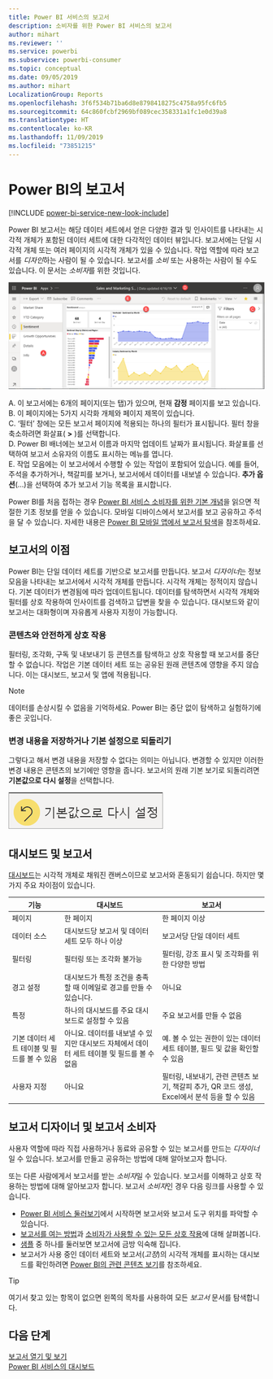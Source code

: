 ```yaml
---
title: Power BI 서비스의 보고서
description: 소비자를 위한 Power BI 서비스의 보고서
author: mihart
ms.reviewer: ''
ms.service: powerbi
ms.subservice: powerbi-consumer
ms.topic: conceptual
ms.date: 09/05/2019
ms.author: mihart
LocalizationGroup: Reports
ms.openlocfilehash: 3f6f534b71ba6d8e8798418275c4758a95fc6fb5
ms.sourcegitcommit: 64c860fcbf2969bf089cec358331a1fc1e0d39a8
ms.translationtype: HT
ms.contentlocale: ko-KR
ms.lasthandoff: 11/09/2019
ms.locfileid: "73851215"
---
```

# <a name="reports-in-power-bi"></a>Power BI의 보고서

[!INCLUDE [power-bi-service-new-look-include](../includes/power-bi-service-new-look-include.md)]

Power BI 보고서는 해당 데이터 세트에서 얻은 다양한 결과 및 인사이트를 나타내는 시각적 개체가 포함된 데이터 세트에 대한 다각적인 데이터 뷰입니다.  보고서에는 단일 시각적 개체 또는 여러 페이지의 시각적 개체가 있을 수 있습니다. 작업 역할에 따라 보고서를 *디자인*하는 사람이 될 수 있습니다. 보고서를 *소비* 또는 사용하는 사람이 될 수도 있습니다. 이 문서는 *소비자*를 위한 것입니다.

![보고서 페이지의 스크린샷.](./media/end-user-reports/power-bi-report.png)

A. 이 보고서에는 6개의 페이지(또는 탭)가 있으며, 현재 **감정** 페이지를 보고 있습니다.    
B. 이 페이지에는 5가지 시각화 개체와 페이지 제목이 있습니다.    
C. ‘필터’ 창에는 모든 보고서 페이지에 적용되는 하나의 필터가 표시됩니다.  필터 창을 축소하려면 화살표( **>** )를 선택합니다.    
D. Power BI 배너에는 보고서 이름과 마지막 업데이트 날짜가 표시됩니다. 화살표를 선택하여 보고서 소유자의 이름도 표시하는 메뉴를 엽니다.    
E. 작업 모음에는 이 보고서에서 수행할 수 있는 작업이 포함되어 있습니다.  예를 들어, 주석을 추가하거나, 책갈피를 보거나, 보고서에서 데이터를 내보낼 수 있습니다.  **추가 옵션**(...)을 선택하여 추가 보고서 기능 목록을 표시합니다.    

Power BI를 처음 접하는 경우 [Power BI 서비스 소비자를 위한 기본 개념](end-user-basic-concepts.md)을 읽으면 적절한 기초 정보를 얻을 수 있습니다. 모바일 디바이스에서 보고서를 보고 공유하고 주석을 달 수 있습니다. 자세한 내용은 [Power BI 모바일 앱에서 보고서 탐색](mobile/mobile-reports-in-the-mobile-apps.md)을 참조하세요.

## <a name="advantages-of-reports"></a>보고서의 이점

Power BI는 단일 데이터 세트를 기반으로 보고서를 만듭니다. 보고서 *디자이너*는 정보 모음을 나타내는 보고서에서 시각적 개체를 만듭니다. 시각적 개체는 정적이지 않습니다.  기본 데이터가 변경됨에 따라 업데이트됩니다. 데이터를 탐색하면서 시각적 개체와 필터를 상호 작용하여 인사이트를 검색하고 답변을 찾을 수 있습니다. 대시보드와 같이 보고서는 대화형이며 자유롭게 사용자 지정이 가능합니다.

### <a name="safely-interact-with-content"></a>콘텐츠와 안전하게 상호 작용

필터링, 조각화, 구독 및 내보내기 등 콘텐츠를 탐색하고 상호 작용할 때 보고서를 중단할 수 없습니다. 작업은 기본 데이터 세트 또는 공유된 원래 콘텐츠에 영향을 주지 않습니다. 이는 대시보드, 보고서 및 앱에 적용됩니다.

> [!NOTE]
> 데이터를 손상시킬 수 없음을 기억하세요. Power BI는 중단 없이 탐색하고 실험하기에 좋은 곳입니다.

### <a name="save-your-changes-or-revert-to-the-default-settings"></a>변경 내용을 저장하거나 기본 설정으로 되돌리기

그렇다고 해서 변경 내용을 저장할 수 없다는 의미는 아닙니다. 변경할 수 있지만 이러한 변경 내용은 콘텐츠의 보기에만 영향을 줍니다. 보고서의 원래 기본 보기로 되돌리려면 **기본값으로 다시 설정**을 선택합니다.

![기본값으로 되돌리기 아이콘 스크린샷](./media/end-user-reports/power-bi-reset.png)

## <a name="dashboards-versus-reports"></a>대시보드 및 보고서

[대시보드](end-user-dashboards.md)는 시각적 개체로 채워진 캔버스이므로 보고서와 혼동되기 쉽습니다. 하지만 몇 가지 주요 차이점이 있습니다.  

| **기능** | **대시보드** | **보고서** |
| --- | --- | --- |
| 페이지 |한 페이지 |한 페이지 이상 |
| 데이터 소스 |대시보드당 보고서 및 데이터 세트 모두 하나 이상 |보고서당 단일 데이터 세트 |
| 필터링 |필터링 또는 조각화 불가능 |필터링, 강조 표시 및 조각화를 위한 다양한 방법 |
| 경고 설정 |대시보드가 특정 조건을 충족할 때 이메일로 경고를 만들 수 있습니다. |아니요 |
| 특정 |하나의 대시보드를 주요 대시보드로 설정할 수 있음 |주요 보고서를 만들 수 없음 |
| 기본 데이터 세트 테이블 및 필드를 볼 수 있음 |아니요. 데이터를 내보낼 수 있지만 대시보드 자체에서 데이터 세트 테이블 및 필드를 볼 수 없음 |예. 볼 수 있는 권한이 있는 데이터 세트 테이블, 필드 및 값을 확인할 수 있음 |
| 사용자 지정 |아니요  |필터링, 내보내기, 관련 콘텐츠 보기, 책갈피 추가, QR 코드 생성, Excel에서 분석 등을 할 수 있음 |

<!--| Available in Power BI Desktop |No |Yes, can create and view reports in Desktop |
| Pinning |Can pin existing visuals (tiles) only from current dashboard to your other dashboards |Can pin visuals (as tiles) to any of your dashboards. Can pin entire report pages to any of your dashboards. | -->

## <a name="report-designers-and-report-consumers"></a>보고서 디자이너 및 보고서 소비자

사용자 역할에 따라 직접 사용하거나 동료와 공유할 수 있는 보고서를 만드는 *디자이너*일 수 있습니다. 보고서를 만들고 공유하는 방법에 대해 알아보고자 합니다.

또는 다른 사람에게서 보고서를 받는 *소비자*일 수 있습니다. 보고서를 이해하고 상호 작용하는 방법에 대해 알아보고자 합니다. 보고서 *소비자*인 경우 다음 링크를 사용할 수 있습니다.

* [Power BI 서비스 둘러보기](end-user-basic-concepts.md)에서 시작하면 보고서와 보고서 도구 위치를 파악할 수 있습니다.
* [보고서를 여는 방법](end-user-report-open.md)과 [소비자가 사용할 수 있는 모든 상호 작용](end-user-reading-view.md)에 대해 살펴봅니다.
* [샘플](../sample-tutorial-connect-to-the-samples.md) 중 하나를 둘러보면 보고서에 금방 익숙해 집니다.  
* 보고서가 사용 중인 데이터 세트와 보고서(*고정*)의 시각적 개체를 표시하는 대시보드를 확인하려면 [Power BI의 관련 콘텐츠 보기](end-user-related.md)를 참조하세요.

> [!TIP]
> 여기서 찾고 있는 항목이 없으면 왼쪽의 목차를 사용하여 모든 *보고서* 문서를 탐색합니다.

## <a name="next-steps"></a>다음 단계

[보고서 열기 및 보기](end-user-report-open.md)    
[Power BI 서비스의 대시보드](end-user-dashboards.md)
